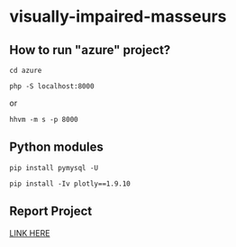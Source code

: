 # visually-impaired-masseurs

## How to run "azure" project?

``cd azure``

``php -S localhost:8000``

or

``hhvm -m s -p 8000``

## Python modules
``pip install pymysql -U``

``pip install -Iv plotly==1.9.10``


## Report Project
[LINK HERE](http://dspim.github.io/visually-impaired-masseurs/)

